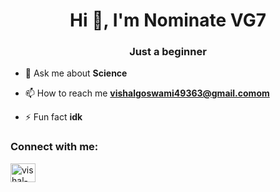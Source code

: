 
<h1 align="center">Hi 👋, I'm Nominate VG7</h1>
<h3 align="center">Just a beginner</h3>

- 💬 Ask me about **Science**

- 📫 How to reach me **vishalgoswami49363@gmail.comom**

- ⚡ Fun fact **idk**

<h3 align="left">Connect with me:</h3>
<p align="left">
<a href="https://linkedin.com/in/vishal-goswami-aa4071237" target="blank"><img align="center" src="https://raw.githubusercontent.com/rahuldkjain/github-profile-readme-generator/master/src/images/icons/Social/linked-in-alt.svg" alt="vishal-goswami-aa4071237" height="30" width="40" /></a>
</p>
